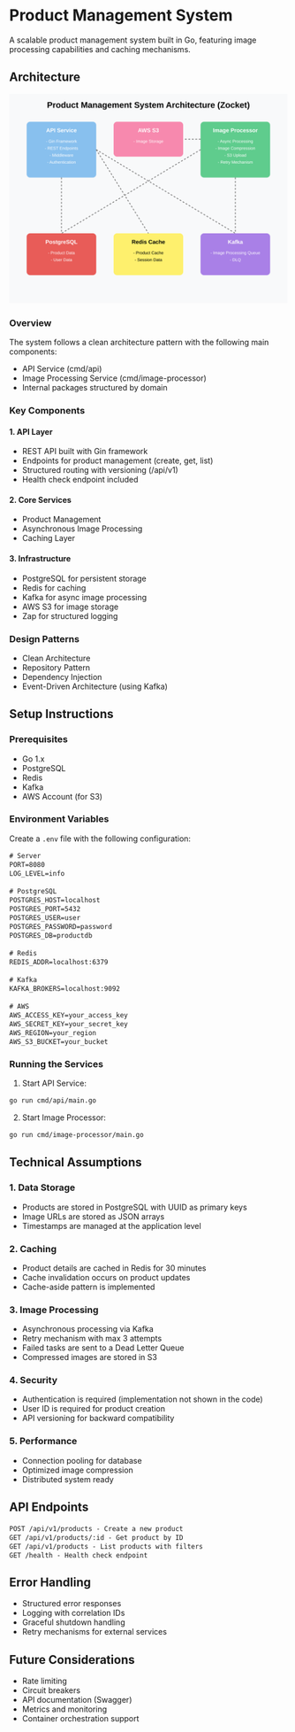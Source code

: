# Product Management System

A scalable product management system built in Go, featuring image processing capabilities and caching mechanisms.

## Architecture

<div align="center">
  <img src="https://raw.githubusercontent.com/iSparshP/product-management-system/refs/heads/main/architecture.svg?sanitize=true" alt="Product Management System Architecture" width="800"/>
</div>


### Overview

The system follows a clean architecture pattern with the following main components:

- API Service (cmd/api)
- Image Processing Service (cmd/image-processor)
- Internal packages structured by domain

### Key Components

#### 1. API Layer

- REST API built with Gin framework
- Endpoints for product management (create, get, list)
- Structured routing with versioning (/api/v1)
- Health check endpoint included

#### 2. Core Services

- Product Management
- Asynchronous Image Processing
- Caching Layer

#### 3. Infrastructure

- PostgreSQL for persistent storage
- Redis for caching
- Kafka for async image processing
- AWS S3 for image storage
- Zap for structured logging

### Design Patterns

- Clean Architecture
- Repository Pattern
- Dependency Injection
- Event-Driven Architecture (using Kafka)

## Setup Instructions

### Prerequisites

- Go 1.x
- PostgreSQL
- Redis
- Kafka
- AWS Account (for S3)

### Environment Variables

Create a `.env` file with the following configuration:

```env
# Server
PORT=8080
LOG_LEVEL=info

# PostgreSQL
POSTGRES_HOST=localhost
POSTGRES_PORT=5432
POSTGRES_USER=user
POSTGRES_PASSWORD=password
POSTGRES_DB=productdb

# Redis
REDIS_ADDR=localhost:6379

# Kafka
KAFKA_BROKERS=localhost:9092

# AWS
AWS_ACCESS_KEY=your_access_key
AWS_SECRET_KEY=your_secret_key
AWS_REGION=your_region
AWS_S3_BUCKET=your_bucket
```

### Running the Services

1. Start API Service:

```bash
go run cmd/api/main.go
```

2. Start Image Processor:

```bash
go run cmd/image-processor/main.go
```

## Technical Assumptions

### 1. Data Storage

- Products are stored in PostgreSQL with UUID as primary keys
- Image URLs are stored as JSON arrays
- Timestamps are managed at the application level

### 2. Caching

- Product details are cached in Redis for 30 minutes
- Cache invalidation occurs on product updates
- Cache-aside pattern is implemented

### 3. Image Processing

- Asynchronous processing via Kafka
- Retry mechanism with max 3 attempts
- Failed tasks are sent to a Dead Letter Queue
- Compressed images are stored in S3

### 4. Security

- Authentication is required (implementation not shown in the code)
- User ID is required for product creation
- API versioning for backward compatibility

### 5. Performance

- Connection pooling for database
- Optimized image compression
- Distributed system ready

## API Endpoints

```
POST /api/v1/products - Create a new product
GET /api/v1/products/:id - Get product by ID
GET /api/v1/products - List products with filters
GET /health - Health check endpoint
```

## Error Handling

- Structured error responses
- Logging with correlation IDs
- Graceful shutdown handling
- Retry mechanisms for external services

## Future Considerations

- Rate limiting
- Circuit breakers
- API documentation (Swagger)
- Metrics and monitoring
- Container orchestration support
